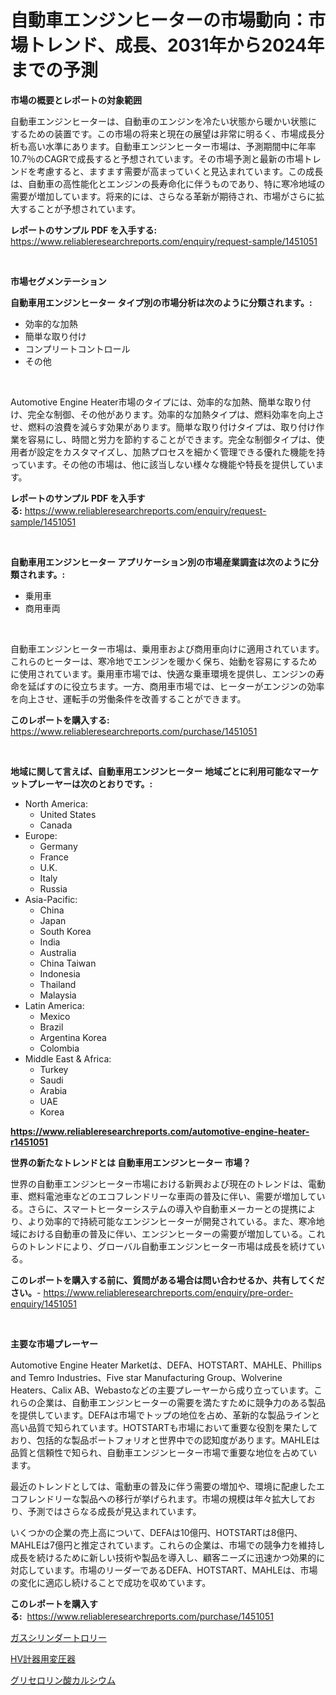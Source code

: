 <p><h1>自動車エンジンヒーターの市場動向：市場トレンド、成長、2031年から2024年までの予測</h1></p><p><strong>市場の概要とレポートの対象範囲</strong></p>
<p><p>自動車エンジンヒーターは、自動車のエンジンを冷たい状態から暖かい状態にするための装置です。この市場の将来と現在の展望は非常に明るく、市場成長分析も高い水準にあります。自動車エンジンヒーター市場は、予測期間中に年率10.7％のCAGRで成長すると予想されています。その市場予測と最新の市場トレンドを考慮すると、ますます需要が高まっていくと見込まれています。この成長は、自動車の高性能化とエンジンの長寿命化に伴うものであり、特に寒冷地域の需要が増加しています。将来的には、さらなる革新が期待され、市場がさらに拡大することが予想されています。</p></p>
<p><strong>レポートのサンプル PDF を入手する:</strong> <a href="https://www.reliableresearchreports.com/enquiry/request-sample/1451051">https://www.reliableresearchreports.com/enquiry/request-sample/1451051</a></p>
<p>&nbsp;</p>
<p><strong>市場セグメンテーション</strong></p>
<p><strong>自動車用エンジンヒーター タイプ別の市場分析は次のように分類されます。:</strong></p>
<p><ul><li>効率的な加熱</li><li>簡単な取り付け</li><li>コンプリートコントロール</li><li>その他</li></ul></p>
<p>&nbsp;</p>
<p><p>Automotive Engine Heater市場のタイプには、効率的な加熱、簡単な取り付け、完全な制御、その他があります。効率的な加熱タイプは、燃料効率を向上させ、燃料の浪費を減らす効果があります。簡単な取り付けタイプは、取り付け作業を容易にし、時間と労力を節約することができます。完全な制御タイプは、使用者が設定をカスタマイズし、加熱プロセスを細かく管理できる優れた機能を持っています。その他の市場は、他に該当しない様々な機能や特長を提供しています。</p></p>
<p><strong>レポートのサンプル PDF を入手する:</strong>&nbsp;<a href="https://www.reliableresearchreports.com/enquiry/request-sample/1451051">https://www.reliableresearchreports.com/enquiry/request-sample/1451051</a></p>
<p>&nbsp;</p>
<p><strong> 自動車用エンジンヒーター アプリケーション別の市場産業調査は次のように分類されます。:</strong></p>
<p><ul><li>乗用車</li><li>商用車両</li></ul></p>
<p>&nbsp;</p>
<p><p>自動車エンジンヒーター市場は、乗用車および商用車向けに適用されています。これらのヒーターは、寒冷地でエンジンを暖かく保ち、始動を容易にするために使用されています。乗用車市場では、快適な乗車環境を提供し、エンジンの寿命を延ばすのに役立ちます。一方、商用車市場では、ヒーターがエンジンの効率を向上させ、運転手の労働条件を改善することができます。</p></p>
<p><strong>このレポートを購入する:</strong>&nbsp; <a href="https://www.reliableresearchreports.com/purchase/1451051">https://www.reliableresearchreports.com/purchase/1451051</a></p>
<p>&nbsp;</p>
<p><strong>地域に関して言えば、自動車用エンジンヒーター 地域ごとに利用可能なマーケットプレーヤーは次のとおりです。:</strong></p>
<p><ul>
    <li>
        North America:
        <ul>
            <li>United States</li>
            <li>Canada</li>
        </ul>
    </li>
    <li>
        Europe:
        <ul>
            <li>Germany</li>
            <li>France</li>
            <li>U.K.</li>
            <li>Italy</li>
            <li>Russia</li>
        </ul>
    </li>
    <li>
        Asia-Pacific:
        <ul>
            <li>China</li>
            <li>Japan</li>
            <li>South Korea</li>
            <li>India</li>
            <li>Australia</li>
            <li>China Taiwan</li>
            <li>Indonesia</li>
            <li>Thailand</li>
            <li>Malaysia</li>
        </ul>
    </li>
    <li>
        Latin America:
        <ul>
            <li>Mexico</li>
            <li>Brazil</li>
            <li>Argentina Korea</li>
            <li>Colombia</li>
        </ul>
    </li>
    <li>
        Middle East & Africa:
        <ul>
            <li>Turkey</li>
            <li>Saudi</li>
            <li>Arabia</li>
            <li>UAE</li>
            <li>Korea</li>
        </ul>
    </li>
    </ul></p>
<p><strong><a href="https://www.reliableresearchreports.com/automotive-engine-heater-r1451051">https://www.reliableresearchreports.com/automotive-engine-heater-r1451051</a></strong>&nbsp;</p>
<p><strong>世界の新たなトレンドとは 自動車用エンジンヒーター 市場？</strong></p>
<p><p>世界の自動車エンジンヒーター市場における新興および現在のトレンドは、電動車、燃料電池車などのエコフレンドリーな車両の普及に伴い、需要が増加している。さらに、スマートヒーターシステムの導入や自動車メーカーとの提携により、より効率的で持続可能なエンジンヒーターが開発されている。また、寒冷地域における自動車の普及に伴い、エンジンヒーターの需要が増加している。これらのトレンドにより、グローバル自動車エンジンヒーター市場は成長を続けている。</p></p>
<p><strong>このレポートを購入する前に、質問がある場合は問い合わせるか、共有してください。</strong>- <a href="https://www.reliableresearchreports.com/enquiry/pre-order-enquiry/1451051">https://www.reliableresearchreports.com/enquiry/pre-order-enquiry/1451051</a></p>
<p>&nbsp;</p>
<p><strong>主要な市場プレーヤー</strong></p>
<p><p>Automotive Engine Heater Marketは、DEFA、HOTSTART、MAHLE、Phillips and Temro Industries、Five star Manufacturing Group、Wolverine Heaters、Calix AB、Webastoなどの主要プレーヤーから成り立っています。これらの企業は、自動車エンジンヒーターの需要を満たすために競争力のある製品を提供しています。DEFAは市場でトップの地位を占め、革新的な製品ラインと高い品質で知られています。HOTSTARTも市場において重要な役割を果たしており、包括的な製品ポートフォリオと世界中での認知度があります。MAHLEは品質と信頼性で知られ、自動車エンジンヒーター市場で重要な地位を占めています。</p><p>最近のトレンドとしては、電動車の普及に伴う需要の増加や、環境に配慮したエコフレンドリーな製品への移行が挙げられます。市場の規模は年々拡大しており、予測ではさらなる成長が見込まれています。</p><p>いくつかの企業の売上高について、DEFAは10億円、HOTSTARTは8億円、MAHLEは7億円と推定されています。これらの企業は、市場での競争力を維持し成長を続けるために新しい技術や製品を導入し、顧客ニーズに迅速かつ効果的に対応しています。市場のリーダーであるDEFA、HOTSTART、MAHLEは、市場の変化に適応し続けることで成功を収めています。</p></p>
<p><strong>このレポートを購入する:</strong>&nbsp;&nbsp;<a href="https://www.reliableresearchreports.com/purchase/1451051">https://www.reliableresearchreports.com/purchase/1451051</a></p>
<p><p><a href="https://medium.com/@fosterfahey38/%E3%82%AC%E3%82%B9%E3%82%B7%E3%83%AA%E3%83%B3%E3%83%80%E3%83%BC%E3%83%88%E3%83%AD%E3%83%AA%E3%83%BC%E3%83%9E%E3%83%BC%E3%82%B1%E3%83%83%E3%83%88-2031%E5%B9%B4%E3%81%BE%E3%81%A7%E3%81%AE%E3%83%88%E3%83%AC%E3%83%B3%E3%83%89-%E4%BA%88%E6%B8%AC-%E7%AB%B6%E4%BA%89%E5%88%86%E6%9E%90-98e0608a5920">ガスシリンダートロリー</a></p><p><a href="https://medium.com/@freedayundt2023/hv%E3%82%A4%E3%83%B3%E3%82%B9%E3%83%9F%E3%83%A5%E3%83%A1%E3%83%B3%E3%83%88%E3%83%88%E3%83%A9%E3%83%B3%E3%82%B9%E3%83%95%E3%82%A9%E3%83%BC%E3%83%9E%E3%83%BC%E5%B8%82%E5%A0%B4%E3%83%A1%E3%83%88%E3%83%AA%E3%83%83%E3%82%AF%E3%82%B9%E3%81%AE%E3%83%87%E3%82%B3%E3%83%BC%E3%83%87%E3%82%A3%E3%83%B3%E3%82%B0-%E5%B8%82%E5%A0%B4%E3%82%B7%E3%82%A7%E3%82%A2-%E3%83%88%E3%83%AC%E3%83%B3%E3%83%89-%E6%88%90%E9%95%B7%E3%83%91%E3%82%BF%E3%83%BC%E3%83%B3-444fca5a2231">HV計器用変圧器</a></p><p><a href="https://medium.com/@austincooper525/%E3%82%AB%E3%83%AB%E3%82%B7%E3%82%A6%E3%83%A0%E3%82%B0%E3%83%AA%E3%82%BB%E3%83%AD%E3%83%AA%E3%83%B3%E9%85%B8%E5%A1%A9%E5%B8%82%E5%A0%B4%E3%81%AE%E8%A6%8F%E6%A8%A1%E3%81%AF-%E3%82%B0%E3%83%AD%E3%83%BC%E3%83%90%E3%83%AB%E7%94%A3%E6%A5%AD%E3%81%A7%E6%9C%80%E9%81%A9%E3%81%AA%E3%83%9E%E3%83%BC%E3%82%B1%E3%83%86%E3%82%A3%E3%83%B3%E3%82%B0%E3%83%81%E3%83%A3%E3%83%8D%E3%83%AB%E3%82%92%E6%98%8E%E3%82%89%E3%81%8B%E3%81%AB%E3%81%97%E3%81%BE%E3%81%99-748ca5eef899">グリセロリン酸カルシウム</a></p></p>
